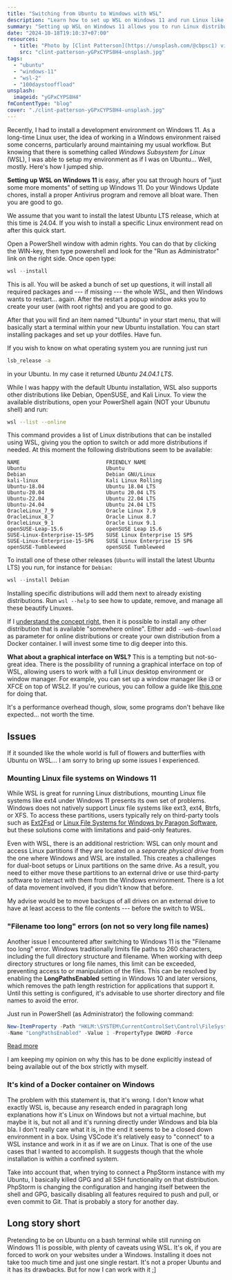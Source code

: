 ```yaml
---
title: "Switching from Ubuntu to Windows with WSL"
description: "Learn how to set up WSL on Windows 11 and run Linux like Ubuntu alongside Windows, with tips on installation, file system challenges, and long filename errors."
summary: "Setting up WSL on Windows 11 allows you to run Linux distributions like Ubuntu, giving you a familiar Linux environment within Windows. This guide covers installation steps, file system limitations, and potential issues like \"Filename too long\" errors. While WSL offers a functional Linux-like experience, there are challenges, especially with mounting Linux file systems and certain development tools. However, it provides a decent solution for developers needing Linux on a Windows system."
date: "2024-10-18T19:10:37+07:00"
resources:
  - title: "Photo by [Clint Patterson](https://unsplash.com/@cbpsc1) via [Unsplash](https://unsplash.com/)"
    src: "clint-patterson-yGPxCYPS8H4-unsplash.jpg"
tags:
  - "ubuntu"
  - "windows-11"
  - "wsl-2"
  - "100daystooffload"
unsplash:
  imageid: "yGPxCYPS8H4"
fmContentType: "blog"
cover: "./clint-patterson-yGPxCYPS8H4-unsplash.jpg"
---
```


Recently, I had to install a development environment on Windows 11. As a long-time Linux user, the idea of working in a Windows environment raised some concerns, particularly around maintaining my usual workflow. But knowing that there is something called *Windows Subsystem for Linux* (WSL), I was able to setup my environment as if I was on Ubuntu… Well, mostly. Here's how I jumped ship.

**Setting up WSL on Windows 11** is easy, after you sat through hours of "just some more moments" of setting up Windows 11. Do your Windows Update chores, install a proper Antivirus program and remove all bloat ware. Then you are good to go.

We assume that you want to install the latest Ubuntu LTS release, which at this time is 24.04. If you wish to install a specific Linux environment read on after this quick start.

Open a PowerShell window with admin rights. You can do that by clicking the WIN-key, then type powershell and look for the "Run as Administrator" link on the right side. Once open type:

```powershell
wsl --install
```

This is all. You will be asked a bunch of set up questions, it will install all required packages and --- if missing --- the whole WSL, and then Windows wants to restart… again. After the restart a popup window asks you to create your user (with root rights) and you are good to go.

After that you will find an item named "Ubuntu" in your start menu, that will basically start a terminal within your new Ubuntu installation. You can start installing packages and set up your dotfiles. Have fun.

If you wish to know on what operating system you are running just run

```bash
lsb_release -a
```

in your Ubuntu. In my case it returned *Ubuntu 24.04.1 LTS*.

While I was happy with the default Ubuntu installation, WSL also supports other distributions like Debian, OpenSUSE, and Kali Linux. To view the available distributions, open your PowerShell again (NOT your Ubunutu shell) and run:

```bash
wsl --list --online
```

This command provides a list of Linux distributions that can be installed using WSL, giving you the option to switch or add more distributions if needed. At this moment the following distributions seem to be available:

```plaintext
NAME                            FRIENDLY NAME
Ubuntu                          Ubuntu
Debian                          Debian GNU/Linux
kali-linux                      Kali Linux Rolling
Ubuntu-18.04                    Ubuntu 18.04 LTS
Ubuntu-20.04                    Ubuntu 20.04 LTS
Ubuntu-22.04                    Ubuntu 22.04 LTS
Ubuntu-24.04                    Ubuntu 24.04 LTS
OracleLinux_7_9                 Oracle Linux 7.9
OracleLinux_8_7                 Oracle Linux 8.7
OracleLinux_9_1                 Oracle Linux 9.1
openSUSE-Leap-15.6              openSUSE Leap 15.6
SUSE-Linux-Enterprise-15-SP5    SUSE Linux Enterprise 15 SP5
SUSE-Linux-Enterprise-15-SP6    SUSE Linux Enterprise 15 SP6
openSUSE-Tumbleweed             openSUSE Tumbleweed
```

To install one of these other releases (`Ubuntu` will install the latest Ubuntu LTS) you run, for instance for `Debian`:

```powershell
wsl --install Debian
```

Installing specific distributions will add them next to already existing distributions. Run `wsl --help` to see how to update, remove, and manage all these beautify Linuxes.

If I [understand the concept right](https://learn.microsoft.com/en-us/windows/wsl/use-custom-distro), then it is possible to install any other distribution that is available "somewhere online". Either add `--web-download` as parameter for online distributions or create your own distribution from a Docker container. I will invest some time to dig deeper into this.

**What about a graphical interface on WSL?** This is a tempting but not-so-great idea. There is the possibility of running a graphical interface on top of WSL, allowing users to work with a full Linux desktop environment or window manager. For example, you can set up a window manager like i3 or XFCE on top of WSL2. If you're curious, you can follow a guide like [this one](https://aymen-furter.medium.com/running-a-window-manager-on-top-of-wsl2-a82bdc8f3c88) for doing that.

It's a performance overhead though, slow, some programs don't behave like expected… not worth the time.

## Issues

If it sounded like the whole world is full of flowers and butterflies with Ubuntu on WSL… I am sorry to bring up some issues I experienced.

### Mounting Linux file systems on Windows 11

While WSL is great for running Linux distributions, mounting Linux file systems like ext4 under Windows 11 presents its own set of problems. Windows does not natively support Linux file systems like ext3, ext4, Btrfs, or XFS. To access these partitions, users typically rely on third-party tools such as [Ext2Fsd](https://sourceforge.net/projects/ext2fsd/) or [Linux File Systems for Windows by Paragon Software](https://www.paragon-software.com/home/linuxfs-windows/), but these solutions come with limitations and paid-only features.

Even with WSL, there is an additional restriction: WSL can only mount and access Linux partitions if they are located on a *separate physical drive* from the one where Windows and WSL are installed. This creates a challenges for dual-boot setups or Linux partitions on the same drive. As a result, you need to either move these partitions to an external drive or use third-party software to interact with them from the Windows environment. There is a lot of data movement involved, if you didn't know that before.

My advise would be to move backups of all drives on an external drive to have at least access to the file contents --- before the switch to WSL.

### "Filename too long" errors (on not so very long file names)

Another issue I encountered after switching to Windows 11 is the "Filename too long" error. Windows traditionally limits file paths to 260 characters, including the full directory structure and filename. When working with deep directory structures or long file names, this limit can be exceeded, preventing access to or manipulation of the files. This can be resolved by enabling the **LongPathsEnabled** setting in Windows 10 and later versions, which removes the path length restriction for applications that support it. Until this setting is configured, it's advisable to use shorter directory and file names to avoid the error.

Just run in PowerShell (as Administrator) the following command:

```powershell
New-ItemProperty -Path "HKLM:\SYSTEM\CurrentControlSet\Control\FileSystem" `
-Name "LongPathsEnabled" -Value 1 -PropertyType DWORD -Force
```

[Read more](https://learn.microsoft.com/en-us/windows/win32/fileio/maximum-file-path-limitation?tabs=powershell)

I am keeping my opinion on why this has to be done explicitly instead of being available out of the box strictly with myself.

### It's kind of a Docker container on Windows

The problem with this statement is, that it's wrong. I don't know what exactly WSL is, because any research ended in paragraph long explanations how it's Linux on Windows but not a virtual machine, but maybe it is, but not all and it's running directly under Windows and bla bla bla. I don't really care what it is, in the end it seems to be a closed down environment in a box. Using VSCode it's relatively easy to "connect" to a WSL instance and work in it as if we are on Linux. That is one of the use cases that I wanted to accomplish. It suggests though that the whole installation is within a confined system.

Take into account that, when trying to connect a PhpStorm instance with my Ubuntu, I basically killed GPG and all SSH functionality on that distribution. PhpStorm is changing the configuration and hanging itself between the shell and GPG, basically disabling all features required to push and pull, or even commit to Git. That is probably a story for another day.

## Long story short

Pretending to be on Ubuntu on a bash terminal while still running on Windows 11 is possible, with plenty of caveats using WSL. It's ok, if you are forced to work on your websites under a Windows. Installing it does not take too much time and just one single restart. It's not a proper Ubuntu and it has its drawbacks. But for now I can work with it ;]
